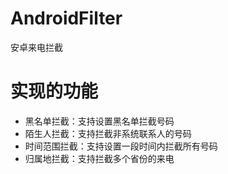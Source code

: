 # AndroidFilter
安卓来电拦截

# 实现的功能
- 黑名单拦截：支持设置黑名单拦截号码
- 陌生人拦截：支持拦截非系统联系人的号码
- 时间范围拦截：支持设置一段时间内拦截所有号码
- 归属地拦截：支持拦截多个省份的来电

